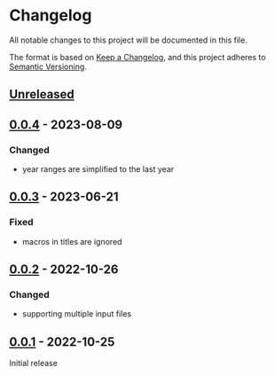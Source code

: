 # Changelog
All notable changes to this project will be documented in this file.

The format is based on [Keep a Changelog](https://keepachangelog.com/en/1.0.0/),
and this project adheres to [Semantic Versioning](https://semver.org/spec/v2.0.0.html).

## [Unreleased]

## [0.0.4] - 2023-08-09

### Changed

* year ranges are simplified to the last year

## [0.0.3] - 2023-06-21

### Fixed
* macros in titles are ignored

## [0.0.2] - 2022-10-26

### Changed
* supporting multiple input files

## [0.0.1] - 2022-10-25

Initial release

[Unreleased]: https://github.com/fmatter/biblatex2bibtex/compare/v0.0.4...HEAD
[0.0.4]: https://github.com/fmatter/biblatex2bibtex/compare/v0.0.3...v0.0.4
[0.0.3]: https://github.com/fmatter/biblatex2bibtex/compare/v0.0.2...v0.0.3
[0.0.2]: https://github.com/fmatter/biblatex2bibtex/compare/v0.0.1...v0.0.2
[0.0.1]: https://github.com/fmatter/biblatex2bibtex/compare/v0.0.1...v0.0.1